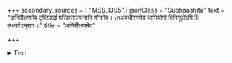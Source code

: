 +++
secondary_sources = [ "MSS_1395",]
jsonClass = "Subhaashita"
text = "अनिरीक्षणमेव दृष्टिरार्द्रा परिहासालपनानि मौनमेव।  \nअवधीरणमेव चाभियोगो विनिगूढोऽपि हि लक्ष्यतेऽनुरागः॥"
title = "अनिरीक्षणमेव"

+++

<details><summary>Text</summary>

अनिरीक्षणमेव दृष्टिरार्द्रा परिहासालपनानि मौनमेव।  
अवधीरणमेव चाभियोगो विनिगूढोऽपि हि लक्ष्यतेऽनुरागः॥
</details>
